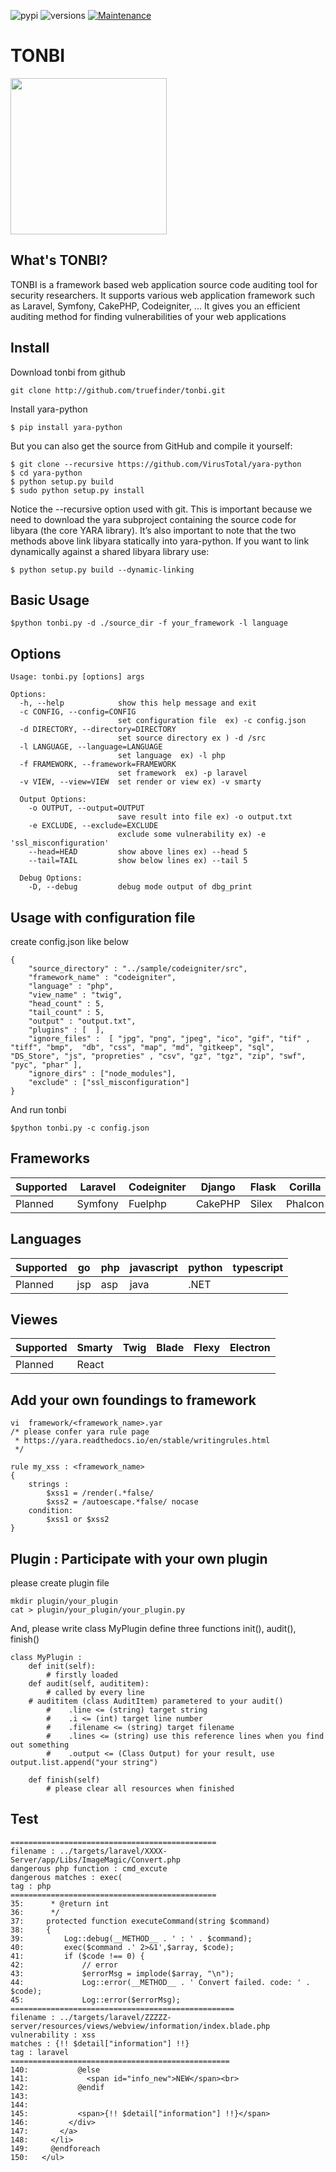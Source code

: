 ![pypi](https://img.shields.io/pypi/v/pybadges.svg)
![versions](https://img.shields.io/pypi/pyversions/pybadges.svg)
[![Maintenance](https://img.shields.io/badge/Maintained%3F-yes-green.svg)](https://GitHub.com/Naereen/StrapDown.js/graphs/commit-activity)


# TONBI
<img src="https://user-images.githubusercontent.com/4240789/109131685-5fbdb500-7796-11eb-82d1-93237d83430c.jpg" width=250> 

## What's TONBI?


TONBI is a framework based web application source code auditing tool for security researchers. It supports various web application framework such as Laravel, Symfony, CakePHP, Codeigniter, ... It gives you an efficient auditing method for finding vulnerabilities of your web applications 


## Install 
Download tonbi from github 
```
git clone http://github.com/truefinder/tonbi.git 
```
Install yara-python 
```
$ pip install yara-python
```
But you can also get the source from GitHub and compile it yourself:
```
$ git clone --recursive https://github.com/VirusTotal/yara-python
$ cd yara-python
$ python setup.py build
$ sudo python setup.py install
```
Notice the --recursive option used with git. This is important because we need to download the yara subproject containing the source code for libyara (the core YARA library). It’s also important to note that the two methods above link libyara statically into yara-python. If you want to link dynamically against a shared libyara library use:
```
$ python setup.py build --dynamic-linking
```
## Basic Usage 
```
$python tonbi.py -d ./source_dir -f your_framework -l language 

```

## Options 
```
Usage: tonbi.py [options] args

Options:
  -h, --help            show this help message and exit
  -c CONFIG, --config=CONFIG
                        set configuration file  ex) -c config.json
  -d DIRECTORY, --directory=DIRECTORY
                        set source directory ex ) -d /src
  -l LANGUAGE, --language=LANGUAGE
                        set language  ex) -l php
  -f FRAMEWORK, --framework=FRAMEWORK
                        set framework  ex) -p laravel
  -v VIEW, --view=VIEW  set render or view ex) -v smarty

  Output Options:
    -o OUTPUT, --output=OUTPUT
                        save result into file ex) -o output.txt
    -e EXCLUDE, --exclude=EXCLUDE
                        exclude some vulnerability ex) -e 'ssl_misconfiguration'
    --head=HEAD         show above lines ex) --head 5
    --tail=TAIL         show below lines ex) --tail 5

  Debug Options:
    -D, --debug         debug mode output of dbg_print
```

## Usage with configuration file 
create config.json like below

```
{
	"source_directory" : "../sample/codeigniter/src",
	"framework_name" : "codeigniter",
	"language" : "php", 
	"view_name" : "twig",
	"head_count" : 5,
	"tail_count" : 5,
	"output" : "output.txt",
	"plugins" : [  ],
	"ignore_files" :  [ "jpg", "png", "jpeg", "ico", "gif", "tif" , "tiff", "bmp",  "db", "css", "map", "md", "gitkeep", "sql", "DS_Store", "js", "propreties" , "csv", "gz", "tgz", "zip", "swf", "pyc", "phar" ], 
	"ignore_dirs" : ["node_modules"],
	"exclude" : ["ssl_misconfiguration"] 
}
```
And run tonbi
```
$python tonbi.py -c config.json 
```

## Frameworks 

| Supported | Laravel  | Codeigniter | Django  | Flask |  Corilla | Ethna   | Nodejs  | 
|-----------|----------|-------------|---------|-------|----------|---------|---------|
| Planned   | Symfony  | Fuelphp     | CakePHP | Silex | Phalcon  | Rails   | Express |  


## Languages

| Supported | go  | php | javascript | python | typescript |
|-----------|-----|-----|------------|--------|------------|
| Planned   | jsp | asp | java       | .NET   |            |


## Viewes 

| Supported | Smarty  | Twig | Blade | Flexy | Electron  |
|-----------|---------|------|-------|-------|-----------|
| Planned   | React   |      |       |       |           |


## Add your own foundings to framework
```
vi  framework/<framework_name>.yar
/* please confer yara rule page  
 * https://yara.readthedocs.io/en/stable/writingrules.html
 */  

rule my_xss : <framework_name>  
{
    strings : 
        $xss1 = /render(.*false/ 
        $xss2 = /autoescape.*false/ nocase 
    condition:
        $xss1 or $xss2 
}
```

## Plugin : Participate with your own plugin 
please create plugin file 
```
mkdir plugin/your_plugin
cat > plugin/your_plugin/your_plugin.py
```

And, please write class MyPlugin 
define three functions init(), audit(), finish()
```
class MyPlugin :
    def init(self):
        # firstly loaded 
    def audit(self, audititem):
        # called by every line 
	# audititem (class AuditItem) parametered to your audit()     
        #    .line <= (string) target string 
        #    .i <= (int) target line number 
        #    .filename <= (string) target filename  
        #    .lines <= (string) use this reference lines when you find out something  
        #    .output <= (Class Output) for your result, use output.list.append("your string") 
                    
    def finish(self)
        # please clear all resources when finished 
```

## Test 
```
==============================================
filename : ../targets/laravel/XXXX-Server/app/Libs/ImageMagic/Convert.php
dangerous php function : cmd_excute
dangerous matches : exec(
tag : php
==============================================
35:      * @return int
36:      */
37:     protected function executeCommand(string $command)
38:     {
39:         Log::debug(__METHOD__ . ' : ' . $command);
40:         exec($command .' 2>&1',$array, $code);
41:         if ($code !== 0) {
42:             // error
43:             $errorMsg = implode($array, "\n");
44:             Log::error(__METHOD__ . ' Convert failed. code: ' . $code);
45:             Log::error($errorMsg);
==================================================
filename : ../targets/laravel/ZZZZZ-server/resources/views/webview/information/index.blade.php
vulnerability : xss
matches : {!! $detail["information"] !!}
tag : laravel
=================================================
140:           @else
141:             <span id="info_new">NEW</span><br>
142:           @endif
143: 
144: 
145:           <span>{!! $detail["information"] !!}</span>
146:         </div>
147:       </a>
148:     </li>
149:     @endforeach
150:   </ul>



```
